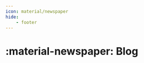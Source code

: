 ```yaml
---
icon: material/newspaper
hide:
    - footer
---
```


<style>
.built-with-footer {
    display: none;
}
</style>

# :material-newspaper: Blog

